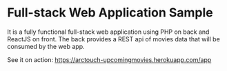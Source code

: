 # Full-stack Web Application Sample

It is a fully functional full-stack web application using PHP on back and ReactJS on front. The back provides a REST api of movies data that will be consumed by the web app.

See it on action: https://arctouch-upcomingmovies.herokuapp.com/app
